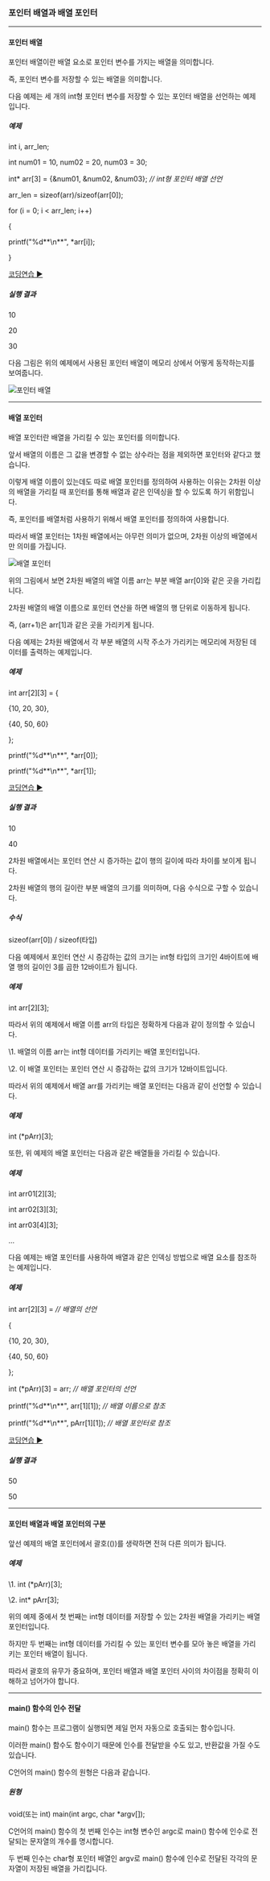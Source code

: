 ### 포인터 배열과 배열 포인터

------

#### 포인터 배열

포인터 배열이란 배열 요소로 포인터 변수를 가지는 배열을 의미합니다.

즉, 포인터 변수를 저장할 수 있는 배열을 의미합니다.

 

다음 예제는 세 개의 int형 포인터 변수를 저장할 수 있는 포인터 배열을 선언하는 예제입니다.

##### 예제

int i, arr_len;

int num01 = 10, num02 = 20, num03 = 30;

int* arr[3] = {&num01, &num02, &num03}; *// int형 포인터 배열 선언* 

 

arr_len = sizeof(arr)/sizeof(arr[0]);

for (i = 0; i < arr_len; i++)

{

  printf("%d**\n**", *arr[i]);

} 

[코딩연습 ▶](http://tcpschool.com/examples/tryit/tryC.php?filename=c_pointerArray_arrayPointer_01)

##### 실행 결과

10

20

30

 

다음 그림은 위의 예제에서 사용된 포인터 배열이 메모리 상에서 어떻게 동작하는지를 보여줍니다.

 

![포인터 배열](http://tcpschool.com/lectures/img_c_pointer_array.png)

------

#### 배열 포인터

배열 포인터란 배열을 가리킬 수 있는 포인터를 의미합니다.

 

앞서 배열의 이름은 그 값을 변경할 수 없는 상수라는 점을 제외하면 포인터와 같다고 했습니다.

이렇게 배열 이름이 있는데도 따로 배열 포인터를 정의하여 사용하는 이유는 2차원 이상의 배열을 가리킬 때 포인터를 통해 배열과 같은 인덱싱을 할 수 있도록 하기 위함입니다.

즉, 포인터를 배열처럼 사용하기 위해서 배열 포인터를 정의하여 사용합니다.

따라서 배열 포인터는 1차원 배열에서는 아무런 의미가 없으며, 2차원 이상의 배열에서만 의미를 가집니다.

 

![배열 포인터](http://tcpschool.com/lectures/img_c_array_pointer.png)

 

위의 그림에서 보면 2차원 배열의 배열 이름 arr는 부분 배열 arr[0]와 같은 곳을 가리킵니다.

2차원 배열의 배열 이름으로 포인터 연산을 하면 배열의 행 단위로 이동하게 됩니다.

즉, (arr+1)은 arr[1]과 같은 곳을 가리키게 됩니다.

 

다음 예제는 2차원 배열에서 각 부분 배열의 시작 주소가 가리키는 메모리에 저장된 데이터를 출력하는 예제입니다.

##### 예제

int arr[2][3] = {

  {10, 20, 30},

  {40, 50, 60}

}; 

 

printf("%d**\n**", *arr[0]);

printf("%d**\n**", *arr[1]);

[코딩연습 ▶](http://tcpschool.com/examples/tryit/tryC.php?filename=c_pointerArray_arrayPointer_02)

##### 실행 결과

10

40

 

2차원 배열에서는 포인터 연산 시 증가하는 값이 행의 길이에 따라 차이를 보이게 됩니다.

2차원 배열의 행의 길이란 부분 배열의 크기를 의미하며, 다음 수식으로 구할 수 있습니다.

##### 수식

sizeof(arr[0]) / sizeof(타입)

 

다음 예제에서 포인터 연산 시 증감하는 값의 크기는 int형 타입의 크기인 4바이트에 배열 행의 길이인 3를 곱한 12바이트가 됩니다.

##### 예제

int arr[2][3];

 

따라서 위의 예제에서 배열 이름 arr의 타입은 정확하게 다음과 같이 정의할 수 있습니다.

 

\1. 배열의 이름 arr는 int형 데이터를 가리키는 배열 포인터입니다.

\2. 이 배열 포인터는 포인터 연산 시 증감하는 값의 크기가 12바이트입니다.

 

따라서 위의 예제에서 배열 arr를 가리키는 배열 포인터는 다음과 같이 선언할 수 있습니다.

##### 예제

int (*pArr)[3];

 

또한, 위 예제의 배열 포인터는 다음과 같은 배열들을 가리킬 수 있습니다.

##### 예제

int arr01[2][3];

int arr02[3][3];

int arr03[4][3];

...

 

다음 예제는 배열 포인터를 사용하여 배열과 같은 인덱싱 방법으로 배열 요소를 참조하는 예제입니다.

##### 예제

int arr[2][3] =       *// 배열의 선언*

{

  {10, 20, 30},

  {40, 50, 60}

};

int (*pArr)[3] = arr;    *// 배열 포인터의 선언* 

 

printf("%d**\n**", arr[1][1]); *// 배열 이름으로 참조*

printf("%d**\n**", pArr[1][1]); *// 배열 포인터로 참조*

[코딩연습 ▶](http://tcpschool.com/examples/tryit/tryC.php?filename=c_pointerArray_arrayPointer_03)

##### 실행 결과

50

50

------

#### 포인터 배열과 배열 포인터의 구분

앞선 예제의 배열 포인터에서 괄호(())를 생략하면 전혀 다른 의미가 됩니다.

##### 예제

\1. int (*pArr)[3];

\2. int* pArr[3];

 

위의 예제 중에서 첫 번째는 int형 데이터를 저장할 수 있는 2차원 배열을 가리키는 배열 포인터입니다.

하지만 두 번째는 int형 데이터를 가리킬 수 있는 포인터 변수를 모아 놓은 배열을 가리키는 포인터 배열이 됩니다.

 

따라서 괄호의 유무가 중요하며, 포인터 배열과 배열 포인터 사이의 차이점을 정확히 이해하고 넘어가야 합니다.

------

#### main() 함수의 인수 전달

main() 함수는 프로그램이 실행되면 제일 먼저 자동으로 호출되는 함수입니다.

이러한 main() 함수도 함수이기 때문에 인수를 전달받을 수도 있고, 반환값을 가질 수도 있습니다.

 

C언어의 main() 함수의 원형은 다음과 같습니다.

##### 원형

void(또는 int) main(int argc, char *argv[]);

 

C언어의 main() 함수의 첫 번째 인수는 int형 변수인 argc로 main() 함수에 인수로 전달되는 문자열의 개수를 명시합니다.

두 번째 인수는 char형 포인터 배열인 argv로 main() 함수에 인수로 전달된 각각의 문자열이 저장된 배열을 가리킵니다.
